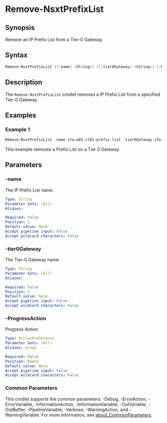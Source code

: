 # Remove-NsxtPrefixList

## Synopsis

Remove an IP Prefix List from a Tier-0 Gateway

## Syntax

```powershell
Remove-NsxtPrefixList [[-name] <String>] [[-tier0Gateway] <String>] [-ProgressAction <ActionPreference>] [<CommonParameters>]
```

## Description

The `Remove-NsxtPrefixList` cmdlet removes a IP Prefix List from a specified Tier-0 Gateway.

## Examples

### Example 1

```powershell
Remove-NsxtPrefixList -name sfo-w01-cl01-prefix-list -tier0Gateway sfo-w01-ec01-t0-gw01
```

This example removes a Prefix List on a Tier 0 Gateway.

## Parameters

### -name

The IP Prefix List name.

```yaml
Type: String
Parameter Sets: (All)
Aliases:

Required: False
Position: 1
Default value: None
Accept pipeline input: False
Accept wildcard characters: False
```

### -tier0Gateway

The Tier-0 Gateway name.

```yaml
Type: String
Parameter Sets: (All)
Aliases:

Required: False
Position: 2
Default value: None
Accept pipeline input: False
Accept wildcard characters: False
```

### -ProgressAction

Progress Action

```yaml
Type: ActionPreference
Parameter Sets: (All)
Aliases: proga

Required: False
Position: Named
Default value: None
Accept pipeline input: False
Accept wildcard characters: False
```

### Common Parameters

This cmdlet supports the common parameters: -Debug, -ErrorAction, -ErrorVariable, -InformationAction, -InformationVariable, -OutVariable, -OutBuffer, -PipelineVariable, -Verbose, -WarningAction, and -WarningVariable. For more information, see [about_CommonParameters](http://go.microsoft.com/fwlink/?LinkID=113216).
